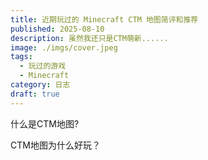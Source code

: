 ```yaml
---
title: 近期玩过的 Minecraft CTM 地图简评和推荐
published: 2025-08-10
description: 虽然我还只是CTM萌新......
image: ./imgs/cover.jpeg
tags:
  - 玩过的游戏
  - Minecraft
category: 日志
draft: true
---
```

什么是CTM地图?

CTM地图为什么好玩？